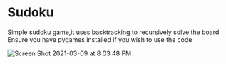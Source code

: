 
# Sudoku
Simple sudoku game,it uses backtracking to recursively solve the board
Ensure you have pygames installed if you wish to use the code


![Screen Shot 2021-03-09 at 8 03 48 PM](https://user-images.githubusercontent.com/60411117/110508955-a5716a80-8112-11eb-845d-a649c1b0242c.png)
